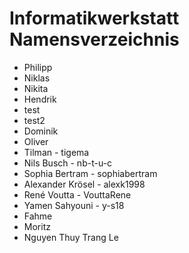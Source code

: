 # Informatikwerkstatt Namensverzeichnis

* Philipp
* Niklas
* Nikita
* Hendrik
* test
* test2
* Dominik
* Oliver
* Tilman - tigema
* Nils Busch - nb-t-u-c
* Sophia Bertram - sophiabertram
* Alexander Krösel - alexk1998
* René Voutta - VouttaRene
* Yamen Sahyouni - y-s18
* Fahme 
* Moritz
* Nguyen Thuy Trang Le
